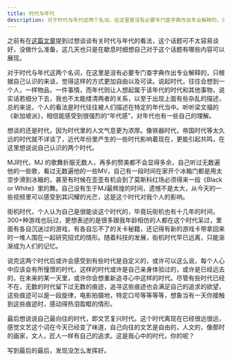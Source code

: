 ```yaml
---
title: 时代与年代
description: 对于时代与年代这两个名词，在这里是没有必要专门查字典作出专业解释的，只根据自己认识的来谈，觉得这样的方式更加自由以及可读。说起时代，往往会想到一个人，一样物品，一件事情，而年代则让人想起属于该年代的时代和其他事物，说实话若细分下去，我也不太能缕清两者的关系，以至于出现上面有些杂乱的描述，总的来说，个人的看法是时代往往被人们描述在特定的年代当中。听听梁文福的《新加坡派》，相信能感受到很强烈的“年代感”，对年代也有一些自己的理解。
---
```

之前有在<a href="/2014ndzj/" target="_blank">这篇文章</a>提到过想谈谈有关时代与年代的看法，这个话题可不太容易谈好，没做什么准备，这几天也只是在歇息时细想自己对于这个话题有哪些内容可以展现。

对于时代与年代这两个名词，在这里是没有必要专门查字典作出专业解释的，只根据自己认识的来谈，觉得这样的方式更加自由以及可读。说起时代，往往会想到一个人，一样物品，一件事情，而年代则让人想起属于该年代的时代和其他事物，说实话若细分下去，我也不太能缕清两者的关系，以至于出现上面有些杂乱的描述，总的来说，个人的看法是时代往往被人们描述在特定的年代当中。听听梁文福的《新加坡派》，相信能感受到很强烈的“年代感”，对年代也有一些自己的理解。

想谈的还是时代，因为时代里的人文气息更为浓厚。像铁器时代，帝国时代等太久远的时代就不详谈了，近代年份里产生的一些时代影响着现在，更能引起共鸣，在这里想说说自己认识的两个时代。

MJ时代，MJ 的歌舞折服无数人，再多的赞美都不会显得多余，自己听过无数遍他的一些歌，看过无数遍他的一些MV，自己有一段时间在家开个冰箱门都是用太空步滑到冰箱的，甚至有时候在歪歪有机会到了莫斯科红场必须得来一段《Black or White》里的舞。自己没有生于MJ最辉煌的时间，遗憾不是太大，从今天的一些视频里可以感受到其闪耀的光芒，这是这个时代对我个人的影响。

街机时代，个人认为自己是很能谈这个时代的，毕竟玩街机也有十几年的时间，300+种游戏也玩过，更想表述的是很多跟我年龄相仿的人都在这个时代呆过，里面有各自沉迷过的游戏，有各自忘不了的关卡秘籍，还记得有新的游戏卡带拿回来时一堆人围在一起研究招式的情形。随着科技的发展，街机时代早已远离，只能渐渐成为人们的记忆。

说完这两个时代后或许会感受到有些时代是自定义的，或许可以这么说，每个人心中应该会有所憧憬的时代，这样的时代或许是自己亲身体验过的，或许是已经远去的，在未来的某一天里，或许你会想重新追寻心中这样的时代。尽管有些时代已经不在，无数的时代留下过无数的痕迹，追寻这些痕迹也会满足自己的追求的欲望，这些痕迹可以是一段旋律，电影拍摄地，特定口号等等等等，想象当有一天你接触到这些痕迹时，感动得热泪盈眶的情形。

最后想说说自己最向往的时代，即文艺复兴时代。这个时代离现在已经很远很远，感觉文艺这个词在今天已经变了味道，自己向往的文艺是自由的，人文的，像那时的画家，文人，匠人一样有自己的追求。这是我心中的时代，你的呢？

写到最后的最后，发现没怎么发挥好。
